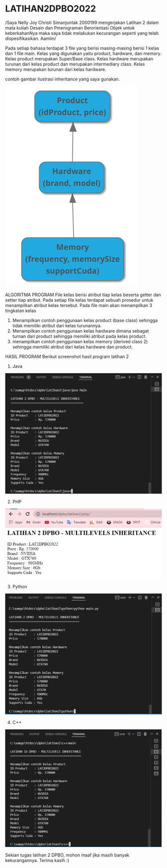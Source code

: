 # LATIHAN2DPBO2022

/Saya Nelly Joy Christi Simanjuntak 2000199 mengerjakan Latihan 2 dalam mata kuliah Desain dan Pmerograman Berorientasi Objek untuk keberkahanNya maka saya tidak melakukan kecurangan seperti yang telah dispesifikasikan. Aamiin/

Pada setiap bahasa terdapat 3 file yang berisi masing-masing berisi 1 kelas dan 1 file main.
Kelas yang digunakan yaitu product, hardware, dan memory.
Kelas product merupakan Super/Base class.
Kelas hardware merupakan turunan dari kelas product dan merupakan intermediary class.
Kelas memory merupakan turunan dari kelas hardware.

contoh gambar ilustrasi inheritance yang saya gunakan.

![alt text](https://github.com/joynelly/LATIHAN2DPBO2022/blob/main/screenshot/ilustrasi.png?raw=true)

ALGORITMA PROGRAM
File kelas berisi atribut tiap kelas beserta getter dan setter tiap atribut.
Pada setiap file kelas terdapat sebuah prosedur untuk menampilkan atribut kelas tersebut.
Pada file main akan menampilkan 3 tingkatan kelas
  1. Menampilkan contoh penggunaan kelas product (base class) sehingga tidak memiliki atribut dari kelas turunannya.
  2. Menampilkan contoh penggunaan kelas hardware dimana sebagat turnan dari product sehingga memiliki atribut pada kelas product.
  3. menampilkan contoh penggunaan kelas memory (derived class 2) sehingga memiliki atribut dari kelas hardware dan product.



HASIL PROGRAM
Berikut screenshot hasil program latihan 2
  1. Java
  
  ![alt text](https://github.com/joynelly/LATIHAN2DPBO2022/blob/main/screenshot/java.png?raw=true)

  2. PHP
  
  ![alt text](https://github.com/joynelly/LATIHAN2DPBO2022/blob/main/screenshot/php.png?raw=true)

  3. Python
  
  ![alt text](https://github.com/joynelly/LATIHAN2DPBO2022/blob/main/screenshot/python.png?raw=true)

  4. C++
  
  ![alt text](https://github.com/joynelly/LATIHAN2DPBO2022/blob/main/screenshot/cpp.png?raw=true)



Sekian tugas latihan 2 DPBO, mohon maaf jika masih banyak kekurangannya.
Terima kasih :)
